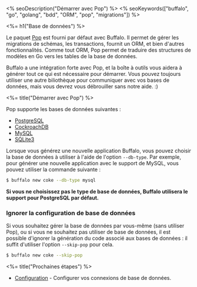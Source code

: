 <% seoDescription("Démarrer avec Pop") %>
<% seoKeywords(["buffalo", "go", "golang", "bdd", "ORM", "pop", "migrations"]) %>

<%= h1("Base de données") %>

Le paquet [Pop](https://github.com/gobuffalo/pop) est fourni par défaut avec Buffalo. Il permet de gérer les migrations de schémas, les transactions, fournit un ORM, et bien d'autres fonctionnalités. Comme tout ORM, Pop permet de traduire des structures de modèles en Go vers les tables de la base de données.

Buffalo a une intégration forte avec Pop, et la boîte à outils vous aidera à générer tout ce qui est nécessaire pour démarrer. Vous pouvez toujours utiliser une autre biliothèque pour communiquer avec vos bases de données, mais vous devrez vous débrouiller sans notre aide. :)

<%= title("Démarrer avec Pop") %>

Pop supporte les bases de données suivantes :
* [PostgreSQL](https://www.postgresql.org/)
* [CockroachDB](https://www.cockroachlabs.com/)
* [MySQL](https://www.mysql.com/)
* [SQLite3](https://sqlite.org/)

Lorsque vous générez une nouvelle application Buffalo, vous pouvez choisir la base de données à utiliser à l'aide de l'option `--db-type`. Par exemple, pour générer une nouvelle application avec le support de MySQL, vous pouvez utiliser la commande suivante :

```bash
$ buffalo new coke --db-type mysql
```

**Si vous ne choisissez pas le type de base de données, Buffalo utilisera le support pour PostgreSQL par défaut.**

### Ignorer la configuration de base de données

Si vous souhaitez gérer la base de données par vous-même (sans utiliser Pop), ou si vous ne souhaitez pas utiliser de base de données, il est possible d'ignorer la génération du code associé aux bases de données : il suffit d'utiliser l'option `--skip-pop` pour cela.

```bash
$ buffalo new coke --skip-pop
```

<%= title("Prochaines étapes") %>

* [Configuration](/fr/docs/db/configuration) - Configurer vos connexions de base de données.